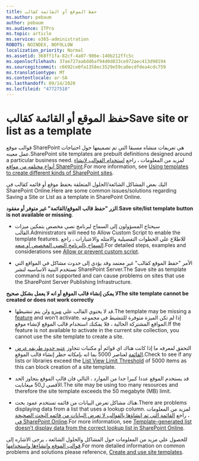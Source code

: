 ```yaml
---
title: حفظ الموقع أو القائمة كقالب
ms.author: pebaum
author: pebaum
ms.audience: ITPro
ms.topic: article
ms.service: o365-administration
ROBOTS: NOINDEX, NOFOLLOW
localization_priority: Normal
ms.assetid: 368ff1fa-82cf-4a07-986e-140b212ffc5c
ms.openlocfilehash: 37ae727aa6dd6af94d0d833ce972aec413d90194
ms.sourcegitcommit: c6692ce0fa1358ec3529e59ca0ecdfdea4cdc759
ms.translationtype: MT
ms.contentlocale: ar-SA
ms.lasthandoff: 09/14/2020
ms.locfileid: "47727518"
---
```

# <a name="save-site-or-list-as-a-template"></a><span data-ttu-id="986a6-102">حفظ الموقع أو القائمة كقالب</span><span class="sxs-lookup"><span data-stu-id="986a6-102">Save site or list as a template</span></span>

<span data-ttu-id="986a6-103">قوالب موقع SharePoint هي تعريفات منشاه مسبقا التي تم تصميمها حول احتياجات عمل معينه.</span><span class="sxs-lookup"><span data-stu-id="986a6-103">SharePoint site templates are prebuilt definitions designed around a particular business need.</span></span> <span data-ttu-id="986a6-104">لمزيد من المعلومات ، راجع [استخدام القوالب لإنشاء أنواع مختلفه من مواقع SharePoint](https://support.office.com/article/using-templates-to-create-different-kinds-of-sharepoint-sites-449eccec-ff99-4cf3-b62e-dcfee37e8da4).</span><span class="sxs-lookup"><span data-stu-id="986a6-104">For more information, see [Using templates to create different kinds of SharePoint sites](https://support.office.com/article/using-templates-to-create-different-kinds-of-sharepoint-sites-449eccec-ff99-4cf3-b62e-dcfee37e8da4).</span></span>

<span data-ttu-id="986a6-105">اليك بعض المشاكل الشائعة/الحلول المتعلقة بحفظ موقع أو قائمه كقالب في SharePoint Online.</span><span class="sxs-lookup"><span data-stu-id="986a6-105">Here are some common issues/solutions regarding Saving a Site or List as a template in SharePoint Online.</span></span>

<span data-ttu-id="986a6-106">**الزر "حفظ قالب الموقع/القائمة" غير متوفر أو مفقود**.</span><span class="sxs-lookup"><span data-stu-id="986a6-106">**Save site/list template button is not available or missing**.</span></span> 

- <span data-ttu-id="986a6-107">سيحتاج المسؤولون إلى السماح لبرنامج نصي مخصص بتمكين ميزات القالب.</span><span class="sxs-lookup"><span data-stu-id="986a6-107">Administrators will need to Allow Custom Script to enable the template features.</span></span> <span data-ttu-id="986a6-108">للاطلاع علي الخطوات التفصيلية والامثله والاعتبارات ، راجع [السماح بالبرنامج النصي المخصص أو منعه](https://docs.microsoft.com/sharepoint/allow-or-prevent-custom-script).</span><span class="sxs-lookup"><span data-stu-id="986a6-108">For detailed steps, examples and considerations see [Allow or prevent custom script](https://docs.microsoft.com/sharepoint/allow-or-prevent-custom-script).</span></span>


- <span data-ttu-id="986a6-109">الأمر "حفظ الموقع كقالب" غير معتمد وقد يؤدي إلى حدوث مشاكل في المواقع التي تستخدم البنية الاساسيه لنشر SharePoint Server.</span><span class="sxs-lookup"><span data-stu-id="986a6-109">The Save site as template command is not supported and can cause problems on sites that use the SharePoint Server Publishing Infrastructure.</span></span>


<span data-ttu-id="986a6-110">**لا يمكن إنشاء قالب الموقع أو انه لا يعمل بشكل صحيح**</span><span class="sxs-lookup"><span data-stu-id="986a6-110">**The site template cannot be created or does not work correctly**</span></span>

- <span data-ttu-id="986a6-111">قد لا يحتوي القالب علي [ميزه](https://social.technet.microsoft.com/wiki/contents/articles/14423.sharepoint-2013-existing-features-guid.aspx) ولن يتم تنشيطها.</span><span class="sxs-lookup"><span data-stu-id="986a6-111">The template may be missing a [feature](https://social.technet.microsoft.com/wiki/contents/articles/14423.sharepoint-2013-existing-features-guid.aspx) and won’t activate.</span></span> <span data-ttu-id="986a6-112">إذا لم تكن الميزة متوفرة للتنشيط في مجموعه المواقع المشتركة الحالية ، فلا يمكنك استخدام قالب الموقع لإنشاء موقع.</span><span class="sxs-lookup"><span data-stu-id="986a6-112">If the feature is not available to activate in the current site collection, you cannot use the site template to create a site.</span></span>


- <span data-ttu-id="986a6-113">التحقق لمعرفه ما إذا كانت هناك اي قوائم أو مكتبات تتجاوز [عتبه حدود طريقه عرض القائمة](https://support.office.com/article/Manage-large-lists-and-libraries-in-SharePoint-B8588DAE-9387-48C2-9248-C24122F07C59) لعناصر 5000 بما انه بإمكانه حظر إنشاء قالب الموقع.</span><span class="sxs-lookup"><span data-stu-id="986a6-113">Check to see if any lists or libraries exceed the [List View Limit Threshold](https://support.office.com/article/Manage-large-lists-and-libraries-in-SharePoint-B8588DAE-9387-48C2-9248-C24122F07C59) of 5000 items as this can block creation of a site template.</span></span>


- <span data-ttu-id="986a6-114">قد يستخدم الموقع عددا كبيرا جدا من الموارد ، التالي فان قالب الموقع يتجاوز الحد الأقصى ل50 ميغابايت.</span><span class="sxs-lookup"><span data-stu-id="986a6-114">The site may be using too many resources and therefore the site template exceeds the 50 megabyte (MB) limit.</span></span>


- <span data-ttu-id="986a6-115">هناك مشاكل تعرض البيانات من قائمه تستخدم عمود بحث.</span><span class="sxs-lookup"><span data-stu-id="986a6-115">There are problems displaying data from a list that uses a lookup column.</span></span> <span data-ttu-id="986a6-116">لمزيد من المعلومات ، راجع [القائمة التي تم إنشاؤها بالقوالب لا تعرض البيانات من قائمه البحث الصحيحة في SharePoint Online](https://docs.microsoft.com/sharepoint/support/lists-and-libraries/template-generated-list-incorrect-data).</span><span class="sxs-lookup"><span data-stu-id="986a6-116">For more information, see [Template-generated list doesn’t display data from the correct lookup list in SharePoint Online](https://docs.microsoft.com/sharepoint/support/lists-and-libraries/template-generated-list-incorrect-data).</span></span>


<span data-ttu-id="986a6-117">للحصول علي مزيد من المعلومات حول المشاكل والحلول الشائعة ، يرجى الاشاره إلى [قوالب الموقع وإنشاءها واستخدامها](https://support.office.com/article/Create-and-use-site-templates-60371B0F-00E0-4C49-A844-34759EBDD989).</span><span class="sxs-lookup"><span data-stu-id="986a6-117">For more detailed information on common problems and solutions please reference, [Create and use site templates](https://support.office.com/article/Create-and-use-site-templates-60371B0F-00E0-4C49-A844-34759EBDD989).</span></span>

